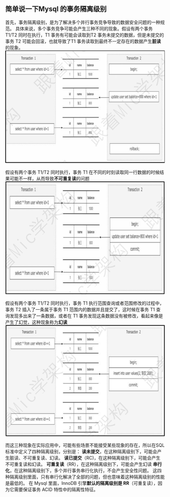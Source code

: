 
## 简单说一下Mysql 的事务隔离级别
首先，事务隔离级别，是为了解决多个并行事务竞争导致的数据安全问题的一种规范。 具体来说，多个事务竞争可能会产生三种不同的现象。假设有两个事务 T1/T2 同时在执行，T1 事务有可能会读取到T2 事务未提交的数据，但是未提交的事务 T2 可能会回滚，也就导致了T1 事务读取到最终不一定存在的数据产生**脏读**的现象。
![](Pasted%20image%2020230305192751.png)

假设有两个事务 T1/T2 同时执行，事务 T1 在不同的时刻读取同一行数据的时候结果可能不一样，从而导致**不可重复读**的问题
![](Pasted%20image%2020230305192814.png)

假设有两个事务 T1/T2 同时执行，事务 T1 执行范围查询或者范围修改的过程中，事务 T2 插入了一条属于事务 T1 范围内的数据并且提交了，这时候在事务 T1 查询发现多出来了一条数据，或者在 T1 事务发现这条数据没有被修改，看起来像是产生了幻觉，这种现象称为**幻读**
![](Pasted%20image%2020230305192831.png)

而这三种现象在实际应用中，可能有些场景不能接受某些现象的存在，所以在SQL 标准中定义了四种隔离级别，分别是：
**读未提交**，在这种隔离级别下，可能会产生脏读、不可重复读、幻读。
**读已提交**（RC)，在这种隔离级别下，可能会产生不可重复读和幻读。
**可重复读**（RR），在这种隔离级别下，可能会产生幻读 
**串行化**，在这种隔离级别下，多个并行事务串行化执行，不会产生安全性问题。
这四种隔离级别里面，只有串行化解决了全部的问题，但也意味着这种隔离级别的性能是最低的。 在 Mysql 里面，InnoDB 引擎**默认的隔离级别是 RR**（可重复读），因为它需要保证事务 ACID 特性中的隔离性特征。
